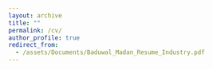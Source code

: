 ```yaml
---
layout: archive
title: ""
permalink: /cv/
author_profile: true
redirect_from:
  - /assets/Documents/Baduwal_Madan_Resume_Industry.pdf
---
```



<!-- ---
permalink: /cv/
title: "Curriculum Vitae(CV)"
classes: wide
excerpt: Learn about me, who iam and what I do. 
---


📃 You can download a PDF copy of my CV [here](https://drive.google.com/file/d/1a20srnBPEXdMic148lRYL2j6VwIg_88H/view?usp=sharing).

<iframe src="/assets/Documents/Madan_CV.pdf
" width="100%" height="800" frameborder="no" border="0" marginwidth="0" marginheight="0"></iframe>
 -->
